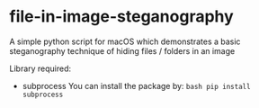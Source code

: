 # file-in-image-steganography
A simple python script for macOS which demonstrates a basic steganography technique of hiding files / folders in an image

Library required:
- subprocess
You can install the package by: ```bash pip install subprocess```
